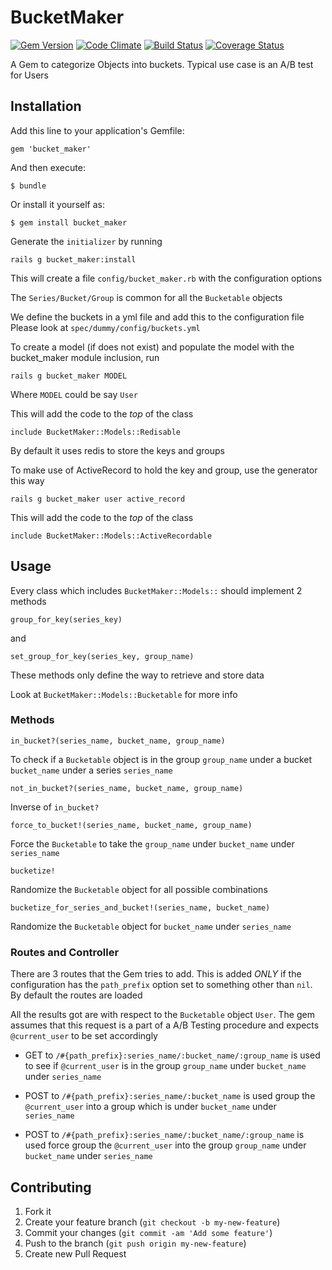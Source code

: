 # BucketMaker

[![Gem Version](https://badge.fury.io/rb/bucket_maker.png)](http://rubygems.org/gems/bucket_maker)
[![Code Climate](https://codeclimate.com/github/dinks/bucket_maker.png)](https://codeclimate.com/github/dinks/bucket_maker)
[![Build Status](https://travis-ci.org/dinks/bucket_maker.png?branch=master)](https://travis-ci.org/dinks/bucket_maker)
[![Coverage Status](https://coveralls.io/repos/dinks/bucket_maker/badge.png)](https://coveralls.io/r/dinks/bucket_maker)

A Gem to categorize Objects into buckets. Typical use case is an A/B test for Users

## Installation

Add this line to your application's Gemfile:

    gem 'bucket_maker'

And then execute:

    $ bundle

Or install it yourself as:

    $ gem install bucket_maker

Generate the `initializer` by running

    rails g bucket_maker:install

This will create a file `config/bucket_maker.rb` with the configuration options

The `Series/Bucket/Group` is common for all the `Bucketable` objects

We define the buckets in a yml file and add this to the configuration file
Please look at `spec/dummy/config/buckets.yml`

To create a model (if does not exist) and populate the model with the bucket_maker module inclusion, run

    rails g bucket_maker MODEL

Where `MODEL` could be say `User`

This will add the code to the *top* of the class

    include BucketMaker::Models::Redisable

By default it uses redis to store the keys and groups

To make use of ActiveRecord to hold the key and group, use the generator this way

    rails g bucket_maker user active_record

This will add the code to the *top* of the class

    include BucketMaker::Models::ActiveRecordable

## Usage

Every class which includes `BucketMaker::Models::` should implement 2 methods

    group_for_key(series_key)

and

    set_group_for_key(series_key, group_name)

These methods only define the way to retrieve and store data

Look at `BucketMaker::Models::Bucketable` for more info

### Methods

    in_bucket?(series_name, bucket_name, group_name)

To check if a `Bucketable` object is in the group `group_name` under a bucket `bucket_name`
under a series `series_name`

    not_in_bucket?(series_name, bucket_name, group_name)

Inverse of `in_bucket?`

    force_to_bucket!(series_name, bucket_name, group_name)

Force the `Bucketable` to take the `group_name` under `bucket_name` under `series_name`

    bucketize!

Randomize the `Bucketable` object for all possible combinations

    bucketize_for_series_and_bucket!(series_name, bucket_name)

Randomize the `Bucketable` object for `bucket_name` under `series_name`

### Routes and Controller

There are 3 routes that the Gem tries to add. This is added *ONLY* if the configuration has the
`path_prefix` option set to something other than `nil`. By default the routes are loaded

All the results got are with respect to the `Bucketable` object `User`. The gem assumes that this
request is a part of a A/B Testing procedure and expects `@current_user` to be set accordingly

* GET to `/#{path_prefix}:series_name/:bucket_name/:group_name` is used to see if `@current_user` is
in the group `group_name` under `bucket_name` under `series_name`

* POST to `/#{path_prefix}:series_name/:bucket_name` is used group the `@current_user` into a group which
is under `bucket_name` under `series_name`

* POST to `/#{path_prefix}:series_name/:bucket_name/:group_name` is used force group the `@current_user`
into the group `group_name` under `bucket_name` under `series_name`

## Contributing

1. Fork it
2. Create your feature branch (`git checkout -b my-new-feature`)
3. Commit your changes (`git commit -am 'Add some feature'`)
4. Push to the branch (`git push origin my-new-feature`)
5. Create new Pull Request
